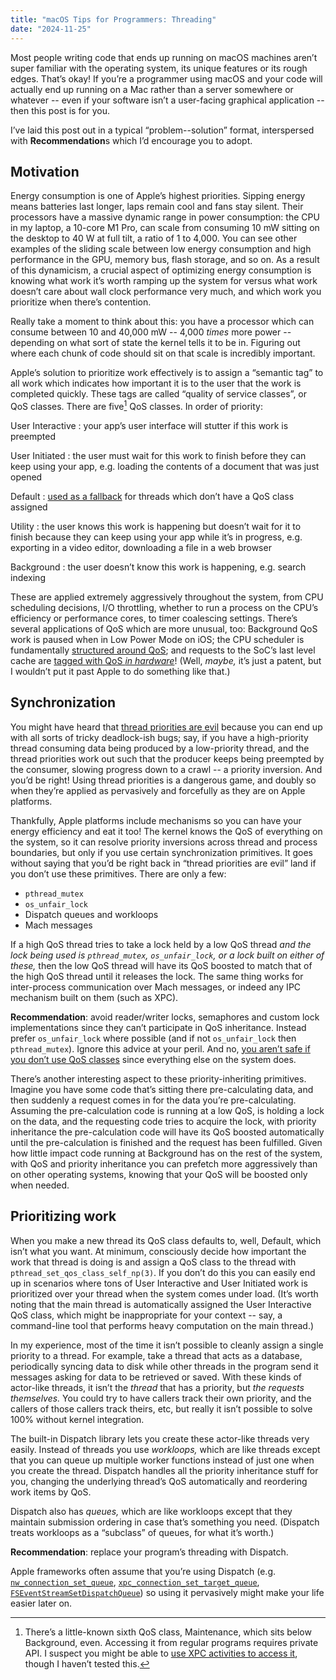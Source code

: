 ```yaml
---
title: "macOS Tips for Programmers: Threading"
date: "2024-11-25"
---
```


Most people writing code that ends up running on macOS machines
aren’t super familiar with the operating system,
its unique features or its rough edges.
That’s okay!
If you’re a programmer using macOS
and your code will actually end up running on a Mac
rather than a server somewhere or whatever
-- even if your software isn’t a user-facing graphical application --
then this post is for you.

I’ve laid this post out in a typical “problem--solution” format,
interspersed with **Recommendation**s which I’d encourage you to adopt.

## Motivation

Energy consumption is one of Apple’s highest priorities.
Sipping energy means batteries last longer,
laps remain cool and fans stay silent.
Their processors have a massive dynamic range in power consumption:
the CPU in my laptop, a 10-core M1 Pro,
can scale from consuming 10 mW sitting on the desktop to 40 W at full tilt,
a ratio of 1 to 4,000.
You can see other examples of the sliding scale
between low energy consumption and high performance
in the GPU, memory bus, flash storage, and so on.
As a result of this dynamicism, a crucial aspect of optimizing energy consumption
is knowing what work it’s worth ramping up the system for
versus what work doesn’t care about wall clock performance very much,
and which work you prioritize when there’s contention.

Really take a moment to think about this:
you have a processor which can consume between 10 and 40,000 mW
-- 4,000 _times_ more power --
depending on what sort of state the kernel tells it to be in.
Figuring out where each chunk of code should sit on that scale
is incredibly important.

Apple’s solution to prioritize work effectively is to assign a “semantic tag” to all work
which indicates how important it is to the user that the work is completed quickly.
These tags are called “quality of service classes”, or QoS classes.
There are five[^maintenance] QoS classes. In order of priority:

User Interactive
: your app’s user interface will stutter if this work is preempted

User Initiated
: the user must wait for this work to finish before they can keep using your app,
e.g. loading the contents of a document that was just opened

Default
: [used as a fallback][guide] for threads which don’t have a QoS class assigned

Utility
: the user knows this work is happening but doesn’t wait for it to finish
because they can keep using your app while it’s in progress,
e.g. exporting in a video editor, downloading a file in a web browser

Background
: the user doesn’t know this work is happening, e.g. search indexing

These are applied extremely aggressively throughout the system,
from CPU scheduling decisions, I/O throttling,
whether to run a process on the CPU’s efficiency or performance cores,
to timer coalescing settings.
There’s several applications of QoS which are more unusual, too:
Background QoS work is paused when in Low Power Mode on iOS;
the CPU scheduler is fundamentally [structured around QoS][sched-clutch-edge];
and requests to the SoC’s last level cache
are [tagged with QoS _in hardware_][patent]!
(Well, _maybe,_ it’s just a patent,
but I wouldn’t put it past Apple to do something like that.)

## Synchronization

You might have heard that [thread priorities are evil]
because you can end up with all sorts of tricky deadlock-ish bugs;
say, if you have a high-priority thread
consuming data being produced by a low-priority thread,
and the thread priorities work out such that
the producer keeps being preempted by the consumer,
slowing progress down to a crawl
-- a priority inversion.
And you’d be right!
Using thread priorities is a dangerous game,
and doubly so when they’re applied as pervasively and forcefully
as they are on Apple platforms.

Thankfully, Apple platforms include mechanisms so you can
have your energy efficiency and eat it too!
The kernel knows the QoS of everything on the system,
so it can resolve priority inversions across thread and process boundaries,
but only if you use certain synchronization primitives.
It goes without saying that
you’d be right back in “thread priorities are evil” land
if you don’t use these primitives.
There are only a few:

- `pthread_mutex`
- `os_unfair_lock`
- Dispatch queues and workloops
- Mach messages

If a high QoS thread tries to take a lock held by a low QoS thread
_and the lock being used is `pthread_mutex`, `os_unfair_lock`,
or a lock built on either of these,_
then the low QoS thread will have its QoS boosted
to match that of the high QoS thread
until it releases the lock.
The same thing works for inter-process communication over Mach messages,
or indeed any IPC mechanism built on them (such as XPC).

**Recommendation**: avoid reader/writer locks,
semaphores and custom lock implementations
since they can’t participate in QoS inheritance.
Instead prefer `os_unfair_lock` where possible
(and if not `os_unfair_lock` then `pthread_mutex`).
Ignore this advice at your peril.
And no, [you aren’t safe if you don’t use QoS classes][bazel]
since everything else on the system does.

There’s another interesting aspect to these priority-inheriting primitives.
Imagine you have some code that’s sitting there pre-calculating data,
and then suddenly a request comes in for the data you’re pre-calculating.
Assuming the pre-calculation code is running at a low QoS,
is holding a lock on the data,
and the requesting code tries to acquire the lock,
with priority inheritance the pre-calculation code
will have its QoS boosted automatically
until the pre-calculation is finished and the request has been fulfilled.
Given how little impact code running at Background has on the rest of the system,
with QoS and priority inheritance
you can prefetch more aggressively than on other operating systems,
knowing that your QoS will be boosted only when needed.

## Prioritizing work

When you make a new thread its QoS class defaults to, well, Default,
which isn’t what you want.
At minimum, consciously decide how important the work that thread is doing is
and assign a QoS class to the thread with `pthread_set_qos_class_self_np(3)`.
If you don’t do this you can easily end up in scenarios
where tons of User Interactive and User Initiated work
is prioritized over your thread when the system comes under load.
(It’s worth noting that the main thread is
automatically assigned the User Interactive QoS class,
which might be inappropriate for your context
-- say, a command-line tool that performs heavy computation on the main thread.)

In my experience, most of the time it isn’t possible to
cleanly assign a single priority to a thread.
For example, take a thread that acts as a database,
periodically syncing data to disk
while other threads in the program send it messages
asking for data to be retrieved or saved.
With these kinds of actor-like threads,
it isn’t the _thread_ that has a priority, but _the requests themselves._
You could try to have callers track their own priority,
and the callers of those callers track theirs, etc,
but really it isn’t possible to solve 100% without kernel integration.

The built-in Dispatch library
lets you create these actor-like threads very easily.
Instead of threads you use _workloops,_
which are like threads except that you can queue up multiple worker functions
instead of just one when you create the thread.
Dispatch handles all the priority inheritance stuff for you,
changing the underlying thread’s QoS automatically
and reordering work items by QoS.

Dispatch also has _queues,_
which are like workloops except that they maintain submission ordering
in case that’s something you need.
(Dispatch treats workloops as a “subclass” of queues, for what it’s worth.)

**Recommendation**: replace your program’s threading with Dispatch.

Apple frameworks often assume that you’re using Dispatch
(e.g.
[`nw_connection_set_queue`](<https://developer.apple.com/documentation/network/nw_connection_set_queue(_:_:)?language=objc>),
[`xpc_connection_set_target_queue`](https://developer.apple.com/documentation/xpc/1448786-xpc_connection_set_target_queue?language=objc),
[`FSEventStreamSetDispatchQueue`](https://developer.apple.com/documentation/coreservices/1444164-fseventstreamsetdispatchqueue?language=objc))
so using it pervasively might make your life easier later on.

[^maintenance]:
    There’s a little-known sixth QoS class, Maintenance,
    which sits below Background, even.
    Accessing it from regular programs requires private API.
    I suspect you might be able to [use XPC activities to access it](https://developer.apple.com/documentation/xpc/xpc_activity_priority_maintenance?language=objc),
    though I haven’t tested this.

[sched-clutch-edge]: https://github.com/apple-oss-distributions/xnu/blob/8d741a5de7ff4191bf97d57b9f54c2f6d4a15585/doc/scheduler/sched_clutch_edge.md#scheduling-bucket-level
[patent]: https://patents.google.com/patent/US9053058B2/en
[bazel]: https://jmmv.dev/2019/03/macos-threads-qos-and-bazel.html
[thread priorities are evil]: https://blog.codinghorror.com/thread-priorities-are-evil/
[guide]: https://developer.apple.com/library/archive/documentation/Performance/Conceptual/power_efficiency_guidelines_osx/PrioritizeWorkAtTheTaskLevel.html
